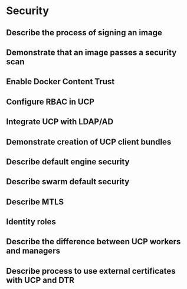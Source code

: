 # Security

## Describe the process of signing an image


## Demonstrate that an image passes a security scan


## Enable Docker Content Trust


## Configure RBAC in UCP


## Integrate UCP with LDAP/AD


## Demonstrate creation of UCP client bundles


## Describe default engine security


## Describe swarm default security

## Describe MTLS

## Identity roles

## Describe the difference between UCP workers and managers

## Describe process to use external certificates with UCP and DTR
